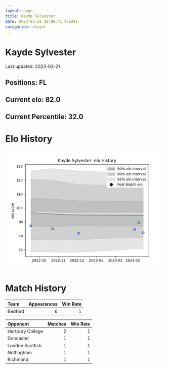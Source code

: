 ```yaml
---  
layout: page  
title: Kayde Sylvester  
date: 2023-03-21 18:06:41.456281  
categories: player  
---
```

# Kayde Sylvester


Last updated: 2023-03-21
## Positions: FL

## Current elo: 82.0

## Current Percentile: 32.0

# Elo History


![elo history](history_KaydeSylvester.png)
# Match History


| Team    |   Appearances |   Win Rate |
|:--------|--------------:|-----------:|
| Bedford |             6 |          1 |

| Opponent         |   Matches |   Win Rate |
|:-----------------|----------:|-----------:|
| Hartpury College |         2 |          1 |
| Doncaster        |         1 |          1 |
| London Scottish  |         1 |          1 |
| Nottingham       |         1 |          1 |
| Richmond         |         1 |          1 |